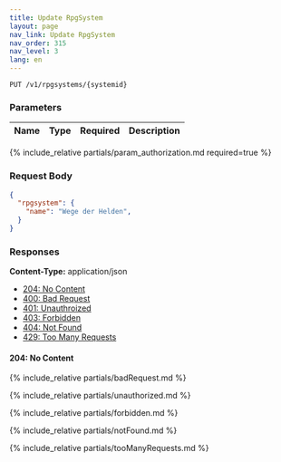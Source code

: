 ```yaml
---
title: Update RpgSystem
layout: page
nav_link: Update RpgSystem
nav_order: 315
nav_level: 3
lang: en
---
```


```
PUT /v1/rpgsystems/{systemid}
```
### Parameters

| Name | Type  | Required | Description |
|:--------------|:--------|:----------:|:----------------------------------------------------------------------------------|
{% include_relative partials/param_authorization.md required=true %}

### Request Body
```json
{
  "rpgsystem": {
    "name": "Wege der Helden",
  }
}
```

### Responses
**Content-Type:** application/json
- [204: No Content](#204-no-content)
- [400: Bad Request](#400getTitlesByRpgSystem)
- [401: Unauthroized](#401getTitlesByRpgSystem)
- [403: Forbidden](#403getTitlesByRpgSystem)
- [404: Not Found](#404getTitlesByRpgSystem)
- [429: Too Many Requests](#429getTitlesByRpgSystem)

#### 204: No Content

{% include_relative partials/badRequest.md %}

{% include_relative partials/unauthorized.md %}

{% include_relative partials/forbidden.md %}

{% include_relative partials/notFound.md %}

{% include_relative partials/tooManyRequests.md %}

